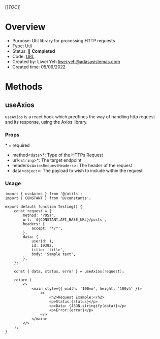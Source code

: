 [[_TOC_]]

# Overview

- Purpose: Util library for processing HTTP requests
- Type: Util
- Status: 🚀 **Completed**
- Code: [URL](https://dev.azure.com/ADASA-Accelerator/Website-React-Booster/_git/website-boilerplate-nextjs?path=/utils/APIHelper)
- Created by: Liwei Yeh <liwei.yeh@adasasistemas.com>
- Created time: 05/09/2022

# Methods

## useAxios

`useAxios` is a react hook which predfines the way of handling http request and its response, using the Axios library.

### Props

\* = required

- method<`data`>\*: Type of the HTTPs Request
- url<`string`>\*: The target endpoint
- headers<`AxiosRequestHeaders`>: The header of the request
- data<`object`>: The payload to wish to include within the request

### Usage

```tsx
import { useAxios } from '@/utils';
import { CONSTANT } from '@/constants';

export default function Testing() {
	const request = {
		method: 'POST',
		url: `${CONSTANT.API_BASE_URL}/posts`,
		headers: {
			accept: '*/*',
		},
		data: {
			userId: 1,
			id: 19392,
			title: 'title',
			body: 'Sample text',
		},
	};

	const { data, status, error } = useAxios(request);

	return (
		<>
			<main style={{ width: '100vw', height: '100vh' }}>
				<>
					<h2>Request Example:</h2>
					<p>Status:{status}</p>
					<p>Data: {JSON.stringify(data)}</p>
					<p>Error:{error}</p>
				</>
			</main>
		</>
	);
}
```
